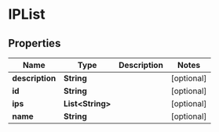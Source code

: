 

# IPList


## Properties

| Name | Type | Description | Notes |
|------------ | ------------- | ------------- | -------------|
|**description** | **String** |  |  [optional] |
|**id** | **String** |  |  [optional] |
|**ips** | **List&lt;String&gt;** |  |  [optional] |
|**name** | **String** |  |  [optional] |



